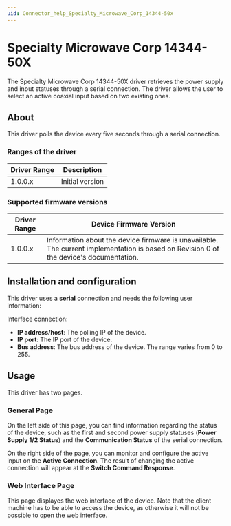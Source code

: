 ```yaml
---
uid: Connector_help_Specialty_Microwave_Corp_14344-50x
---
```


# Specialty Microwave Corp 14344-50X

The Specialty Microwave Corp 14344-50X driver retrieves the power supply and input statuses through a serial connection. The driver allows the user to select an active coaxial input based on two existing ones.

## About

This driver polls the device every five seconds through a serial connection.

### Ranges of the driver

| **Driver Range** | **Description** |
|------------------|-----------------|
| 1.0.0.x          | Initial version |

### Supported firmware versions

| **Driver Range** | **Device Firmware Version**                                                                                                            |
|------------------|----------------------------------------------------------------------------------------------------------------------------------------|
| 1.0.0.x          | Information about the device firmware is unavailable. The current implementation is based on Revision 0 of the device's documentation. |

## Installation and configuration

This driver uses a **serial** connection and needs the following user information:

Interface connection:

  - **IP address/host**: The polling IP of the device.
- **IP port**: The IP port of the device.
- **Bus address**: The bus address of the device. The range varies from 0 to 255.

## Usage

This driver has two pages.

### General Page

On the left side of this page, you can find information regarding the status of the device, such as the first and second power supply statuses (**Power Supply 1/2 Status**) and the **Communication Status** of the serial connection.

On the right side of the page, you can monitor and configure the active input on the **Active Connection**. The result of changing the active connection will appear at the **Switch Command Response**.

### Web Interface Page

This page displayes the web interface of the device. Note that the client machine has to be able to access the device, as otherwise it will not be possible to open the web interface.
